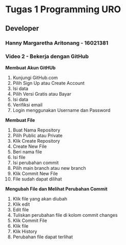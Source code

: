 # Tugas 1 Programming URO

## Developer
### Hanny Margaretha Aritonang - 16021381
### Video 2 - Bekerja dengan GitHub

**Membuat Akun GitHUb**
1. Kunjungi GitHub.com
2. Pilih Sign Up atau Create Account
3. Isi data
4. Pilih Versi Gratis atau Bayar
5. Isi data
6. Verifiksi email
7. Login menggunakan Username dan Password

**Membuat File**
1. Buat Nama Repository
2. Pilih Public atau Private
3. Klik Create Repository
4. Create New File
5. Beri nama file
6. Isi file
7. Isi perubahan commit
8. Pilih main branch atau new branch
9. Klik Commit New File
10. File sudah dapat dilihat

**Mengubah File dan Melihat Perubahan Commit**
1. Klik file yang akan diubah
2. Klik edit
3. Edit file
4. Tuliskan perubahan file di kolom commit changes
5. Klik Commit File
6. Klik file
7. Klik History
8. Perubahan file dapat terlihat
